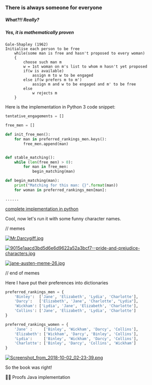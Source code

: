 ### There is always someone for everyone ###

##### What?!! Really? #####

##### Yes, it is mathematically proven #####

```
Gale-Shapley (1962)
Initialise each person to be free
    while(some man is free and hasn't proposed to every woman)
    {
        choose such man m
        w = 1st woman on m's list to whom m hasn't yet proposed
        if(w is available)
            assign m to w to be engaged
        else if(w prefers m to m')
            assign m and w to be engaged and m' to be free
        else
            w rejects m
    }
```

Here is the implementation in Python 3 code snippet:

```python
tentative_engagements = []

free_men = []

def init_free_men():
	for man in preferred_rankings_men.keys():
		free_men.append(man)


def stable_matching():
	while (len(free_men) > 0):
		for man in free_men:
			begin_matching(man)

def begin_matching(man):
	print("Matching for this man: {}".format(man))
	for woman in preferred_rankings_men[man]:

......

```
[complete implementation in python](https://github.com/sinclairliang/Coursework/blob/master/CMPS102/Algorithms_in_Class/stabel_matching_algorithm.py)

Cool, now let's run it with some funny character names.

// memes

[![Mr.Darcygiff.jpg](https://i.postimg.cc/brkWtn50/Mr.Darcygiff.jpg)](https://postimg.cc/jnqMVDtC)



[![9015e1aacd3bd5d6e6d9622a52a3bcf7--pride-and-prejudice-characters.jpg](https://i.postimg.cc/J0NYnLyP/9015e1aacd3bd5d6e6d9622a52a3bcf7--pride-and-prejudice-characters.jpg)](https://postimg.cc/ctJB9PBn)

[![jane-austen-meme-26.jpg](https://i.postimg.cc/RVTwZF0j/jane-austen-meme-26.jpg)](https://postimg.cc/HVVrSTX2)

// end of memes

Here I have put their preferences into dictionaries

```python
preferred_rankings_men = {
	'Binley':  ['Jane', 'Elizabeth', 'Lydia', 'Charlotte'],
	'Darcy':   ['Elizabeth', 'Jane', 'Charlotte', "Lydia"],
	'Wickham': ['Lydia', 'Jane', 'Elizabeth', 'Charlotte'],
	'Collins': ['Jane', 'Elizabeth', 'Lydia', 'Charlotte']
}

preferred_rankings_women = {
	'Jane' :     ['Binley', 'Wickham', 'Darcy', 'Collins'],
	'Elizabeth': ['Wickham', 'Darcy', 'Binley', 'Collins'],
	'Lydia':     ['Binley', 'Wickham', 'Darcy', 'Collins'],
	'Charlotte': ['Binley', 'Darcy', 'Collins', 'Wickham']
}
```

[![Screenshot_from_2018-10-02_02-23-39.png](https://i.postimg.cc/ncQc3SyT/Screenshot_from_2018-10-02_02-23-39.png)](https://postimg.cc/ppRHTCXn)

So the book was right!

:construction::construction: 
Proofs
Java implementation